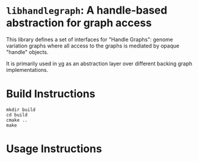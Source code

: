 # `libhandlegraph`: A handle-based abstraction for graph access

This library defines a set of interfaces for "Handle Graphs": genome variation
graphs where all access to the graphs is mediated by opaque "handle" objects.

It is primarily used in [vg](https://github.com/vgteam/vg) as an abstraction
layer over different backing graph implementations.

# Build Instructions

```
mkdir build
cd build
cmake ..
make
```

# Usage Instructions



